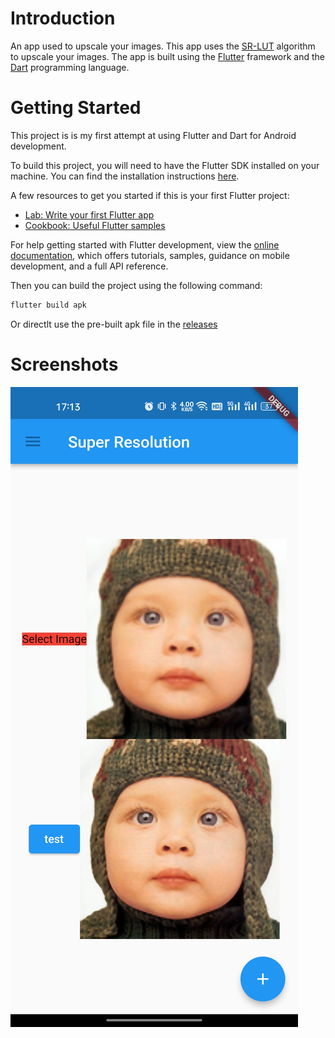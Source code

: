 # Introduction

An app used to upscale your images. This app uses the [SR-LUT](https://github.com/yhjo09/SR-LUT) algorithm to upscale your images. The app is built using the [Flutter](https://flutter.dev/) framework and the [Dart](https://dart.dev/) programming language.

# Getting Started

This project is is my first attempt at using Flutter and Dart for Android development.

To build this project, you will need to have the Flutter SDK installed on your machine. You can find the installation instructions [here](https://flutter.dev/docs/get-started/install).

A few resources to get you started if this is your first Flutter project:

- [Lab: Write your first Flutter app](https://docs.flutter.dev/get-started/codelab)
- [Cookbook: Useful Flutter samples](https://docs.flutter.dev/cookbook)

For help getting started with Flutter development, view the
[online documentation](https://docs.flutter.dev/), which offers tutorials,
samples, guidance on mobile development, and a full API reference.

Then you can build the project using the following command:

```bash 
flutter build apk
```

Or directlt use the pre-built apk file in the [releases](https://github.com/kopper-xdu/super_resolution_app/releases)

# Screenshots

![Screenshot 1](screenshots/1.jpg)
